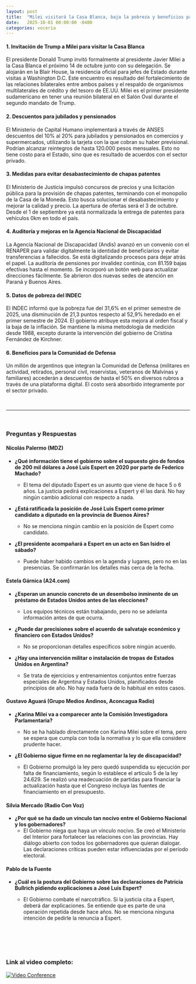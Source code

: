 ```yaml
---
layout: post
title:  "Milei visitará la Casa Blanca, baja la pobreza y beneficios para jubilados y fuerzas armadas"
date:   2025-10-01 00:00:00 -0400
categories: voceria
---
```



    
#### 1. Invitación de Trump a Milei para visitar la Casa Blanca
El presidente Donald Trump invitó formalmente al presidente Javier Milei a la Casa Blanca el próximo 14 de octubre junto con su delegación. Se alojarán en la Blair House, la residencia oficial para jefes de Estado durante visitas a Washington D.C. Este encuentro es resultado del fortalecimiento de las relaciones bilaterales entre ambos países y el respaldo de organismos multilaterales de crédito y del tesoro de EE.UU. Milei es el primer presidente sudamericano en tener una reunión bilateral en el Salón Oval durante el segundo mandato de Trump.

#### 2. Descuentos para jubilados y pensionados
El Ministerio de Capital Humano implementará a través de ANSES descuentos del 10% al 20% para jubilados y pensionados en comercios y supermercados, utilizando la tarjeta con la que cobran su haber previsional. Podrían alcanzar reintegros de hasta 120.000 pesos mensuales. Esto no tiene costo para el Estado, sino que es resultado de acuerdos con el sector privado.

#### 3. Medidas para evitar desabastecimiento de chapas patentes
El Ministerio de Justicia impulsó concursos de precios y una licitación pública para la provisión de chapas patentes, terminando con el monopolio de la Casa de la Moneda. Esto busca solucionar el desabastecimiento y mejorar la calidad y precio. La apertura de ofertas será el 3 de octubre. Desde el 1 de septiembre ya está normalizada la entrega de patentes para vehículos 0km en todo el país.

#### 4. Auditoría y mejoras en la Agencia Nacional de Discapacidad
La Agencia Nacional de Discapacidad (Andis) avanzó en un convenio con el RENAPER para validar digitalmente la identidad de beneficiarios y evitar transferencias a fallecidos. Se está digitalizando procesos para dejar atrás el papel. La auditoría de pensiones por invalidez continúa, con 81.159 bajas efectivas hasta el momento. Se incorporó un botón web para actualizar direcciones fácilmente. Se abrieron dos nuevas sedes de atención en Paraná y Buenos Aires.

#### 5. Datos de pobreza del INDEC
El INDEC informó que la pobreza fue del 31,6% en el primer semestre de 2025, una disminución de 21,3 puntos respecto al 52,9% heredado en el primer semestre de 2024. El gobierno atribuye esta mejora al orden fiscal y la baja de la inflación. Se mantiene la misma metodología de medición desde 1988, excepto durante la intervención del gobierno de Cristina Fernández de Kirchner.

#### 6. Beneficios para la Comunidad de Defensa
Un millón de argentinos que integran la Comunidad de Defensa (militares en actividad, retirados, personal civil, reservistas, veteranos de Malvinas y familiares) accederán a descuentos de hasta el 50% en diversos rubros a través de una plataforma digital. El costo será absorbido íntegramente por el sector privado.

    
<br/>

---

<br/>

### Preguntas y Respuestas


    
#### Nicolás Palermo (MDZ)

* **¿Qué información tiene el gobierno sobre el supuesto giro de fondos de 200 mil dólares a José Luis Espert en 2020 por parte de Federico Machado?**
  - El tema del diputado Espert es un asunto que viene de hace 5 o 6 años. La justicia pedirá explicaciones a Espert y él las dará. No hay ningún cambio adicional con respecto a nada.

* **¿Está ratificada la posición de José Luis Espert como primer candidato a diputado en la provincia de Buenos Aires?**
  - No se menciona ningún cambio en la posición de Espert como candidato.

* **¿El presidente acompañará a Espert en un acto en San Isidro el sábado?**
  - Puede haber habido cambios en la agenda y lugares, pero no en las presencias. Se confirmarán los detalles más cerca de la fecha.


#### Estela Gárnica (A24.com)

* **¿Esperan un anuncio concreto de un desembolso inminente de un préstamo de Estados Unidos antes de las elecciones?**
  - Los equipos técnicos están trabajando, pero no se adelanta información antes de que ocurra.

* **¿Puede dar precisiones sobre el acuerdo de salvataje económico y financiero con Estados Unidos?**
  - No se proporcionan detalles específicos sobre ningún acuerdo.

* **¿Hay una intervención militar o instalación de tropas de Estados Unidos en Argentina?**
  - Se trata de ejercicios y entrenamientos conjuntos entre fuerzas especiales de Argentina y Estados Unidos, planificados desde principios de año. No hay nada fuera de lo habitual en estos casos.


#### Gustavo Aguará (Grupo Medios Andinos, Aconcagua Radio)

* **¿Karina Milei va a comparecer ante la Comisión Investigadora Parlamentaria?**
  - No se ha hablado directamente con Karina Milei sobre el tema, pero se espera que cumpla con toda la normativa y lo que ella considere prudente hacer.

* **¿El Gobierno sigue firme en no reglamentar la ley de discapacidad?**
  - El Gobierno promulgó la ley pero quedó suspendida su ejecución por falta de financiamiento, según lo establece el artículo 5 de la ley 24.629. Se realizó una readecuación de partidas para financiar la actualización hasta que el Congreso incluya las fuentes de financiamiento en el presupuesto.


#### Silvia Mercado (Radio Con Voz)

* **¿Por qué se ha dado un vínculo tan nocivo entre el Gobierno Nacional y los gobernadores?**
  - El Gobierno niega que haya un vínculo nocivo. Se creó el Ministerio del Interior para fortalecer las relaciones con las provincias. Hay diálogo abierto con todos los gobernadores que quieran dialogar. Las declaraciones críticas pueden estar influenciadas por el período electoral.


#### Pablo de la Fuente 

* **¿Cuál es la postura del Gobierno sobre las declaraciones de Patricia Bullrich pidiendo explicaciones a José Luis Espert?**
  - El Gobierno combate el narcotráfico. Si la justicia cita a Espert, deberá dar explicaciones. Se entiende que es parte de una operación repetida desde hace años. No se menciona ninguna intención de pedirle la renuncia a Espert.


    <br/>
<br/>
<br/>

### Link al video completo:
[![Video Conference](https://img.youtube.com/vi/Ob40aCyxtRQ/0.jpg)](https://www.youtube.com/watch?v=Ob40aCyxtRQ)

    